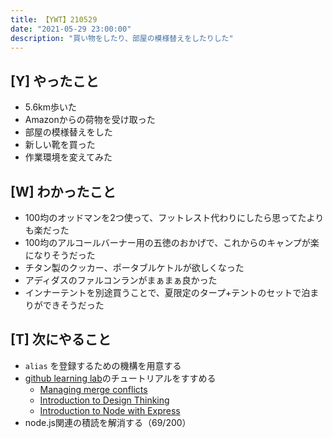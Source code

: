 ```yaml
---
title: 【YWT】210529
date: "2021-05-29 23:00:00"
description: "買い物をしたり、部屋の模様替えをしたりした"
---
```


## [Y] やったこと

- 5.6km歩いた
- Amazonからの荷物を受け取った
- 部屋の模様替えをした
- 新しい靴を買った
- 作業環境を変えてみた

## [W] わかったこと

- 100均のオッドマンを2つ使って、フットレスト代わりにしたら思ってたよりも楽だった
- 100均のアルコールバーナー用の五徳のおかげで、これからのキャンプが楽になりそうだった
- チタン製のクッカー、ポータブルケトルが欲しくなった
- アディダスのファルコンランがまぁまぁ良かった
- インナーテントを別途買うことで、夏限定のタープ+テントのセットで泊まりができそうだった

## [T] 次にやること

- `alias` を登録するための機構を用意する
- [github learning lab](https://lab.github.com/githubtraining)のチュートリアルをすすめる
  - [Managing merge conflicts](https://lab.github.com/githubtraining/managing-merge-conflicts)
  - [Introduction to Design Thinking](https://lab.github.com/githubtraining/introduction-to-design-thinking)
  - [Introduction to Node with Express](https://lab.github.com/everydeveloper/introduction-to-node-with-express)
- node.js関連の積読を解消する（69/200）

<!-- https://twitter.com/camomile_cafe/status/1398642615571030016?s=20 -->
